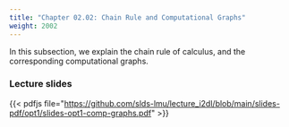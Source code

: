 ```yaml
---
title: "Chapter 02.02: Chain Rule and Computational Graphs"
weight: 2002
---
```

In this subsection, we explain the chain rule of calculus, and the corresponding computational graphs.
<!--more-->



### Lecture slides

{{< pdfjs file="https://github.com/slds-lmu/lecture_i2dl/blob/main/slides-pdf/opt1/slides-opt1-comp-graphs.pdf" >}}


